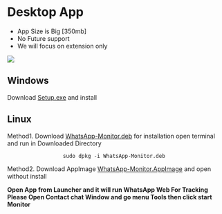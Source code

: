 # Desktop App

* App Size is Big [350mb]
* No Future support 
* We will focus on extension only  


[![](https://user-images.githubusercontent.com/29729380/85367786-92e4e000-b547-11ea-934d-ed42ce0235a9.gif)](https://www.youtube.com/watch?v=oDPMrvz2YhI)



## Windows
Download [Setup.exe](https://drive.google.com/file/d/1BF6OtZVA4xcRjeA_R8W-CxUSAVK9qWft/view?usp=sharing) and install 

## Linux 

Method1. Download [WhatsApp-Monitor.deb](https://drive.google.com/file/d/1niS3DmdU-4yFzG5580fLH4lEUzFF55m8/view?usp=sharing) for installation open terminal and run in Downloaded Directory

                      sudo dpkg -i WhatsApp-Monitor.deb 
        
Method2. Download AppImage [WhatsApp-Monitor.AppImage](https://drive.google.com/file/d/16f2jcMI4fBHtP5_X3IOIWCVpVMWeGEiw/view?usp=sharing) and open without install
                      
                      
                      
 **Open App from Launcher and it will run WhatsApp Web  For Tracking Please Open Contact chat Window and go menu Tools then click start Monitor**
